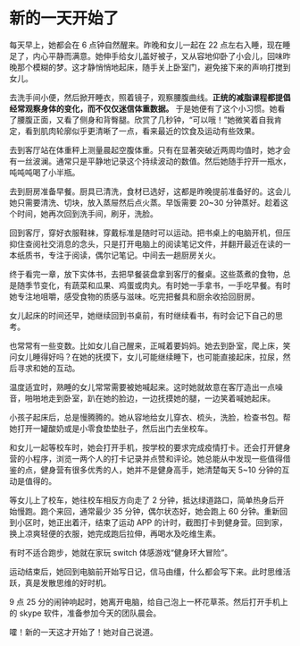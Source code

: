 # 新的一天开始了

每天早上，她都会在 6 点钟自然醒来。昨晚和女儿一起在 22 点左右入睡，现在睡足了，内心平静而满意。她伸手给女儿盖好被子，又从容地仰卧了小会儿，回味昨晚那个模糊的梦。这才静悄悄地起床，随手关上卧室门，避免接下来的声响打搅到女儿。

去洗手间小便，然后掀开睡衣，照着镜子，观察腰腹曲线。**正统的减脂课程都提倡经常观察身体的变化，而不仅仅迷信体重数据。** 于是她便有了这个小习惯。她看了腰腹正面，又看了侧身和背臀腿。欣赏了几秒钟，“可以哦！”她微笑着自我肯定，看到肌肉轮廓似乎更清晰了一点，看来最近的饮食及运动有些效果。

去到客厅站在体重秤上测量晨起空腹体重。只有在显著突破近两周均值时，她才会有一丝波澜。通常只是平静地记录这个持续波动的数值。然后她随手拧开一瓶水，吨吨吨喝了小半瓶。

去到厨房准备早餐。厨具已清洗，食材已选好，这都是昨晚提前准备好的。这会儿她只需要清洗、切块，放入蒸屉然后点火蒸。早饭需要 20~30 分钟蒸好。趁着这个时间，她再次回到洗手间，刷牙，洗脸。

回到客厅，穿好衣服鞋袜，穿戴标准是随时可以运动。把书桌上的电脑开机，但压抑住查阅社交消息的念头，只是打开电脑上的阅读笔记文件，并翻开最近在读的一本纸质书，专注于阅读，偶尔记笔记。中间去一趟厨房关火。

终于看完一章，放下实体书，去把早餐装盘拿到客厅的餐桌。这些蒸煮的食物，总是随季节变化，有蔬菜和瓜果、鸡蛋或肉丸。有时她一手拿书，一手吃早餐。有时她专注地咀嚼，感受食物的质感与滋味。吃完把餐具和厨余收拾回厨房。

女儿起床的时间还早，她继续回到书桌前，有时继续看书，有时会记下自己的思考。

也常常有一些变数。比如女儿自己醒来，正喊着要妈妈。她去到卧室，爬上床，笑问女儿睡得好吗？在她的抚摸下，女儿可能继续睡下，也可能直接起床，拉尿，然后寻求和她的互动。

温度适宜时，熟睡的女儿常常需要被她喊起来。这时她就故意在客厅造出一点噪音，啪啪地走到卧室，趴在她的脸边，一边抚摸她的腿，一边笑着喊她起床。

小孩子起床后，总是慢腾腾的。她从容地给女儿穿衣、梳头，洗脸，检查书包。帮她打开一罐酸奶或是小零食垫垫肚子，然后出门去坐校车。

和女儿一起等校车时，她会打开手机，按学校的要求完成疫情打卡。还会打开健身营的小程序，浏览一两个人的打卡记录并点赞和评论。她总能从中发现一些值得借鉴的点，健身营有很多优秀的人，她并不是健身高手，她清楚每天 5~10 分钟的互动是值得的。

等女儿上了校车，她往校车相反方向走了 2 分钟，抵达绿道路口，简单热身后开始慢跑。跑个来回，通常最少 35 分钟，偶尔状态好，她会跑上 60 分钟。重新回到小区时，她正出着汗，结束了运动 APP 的计时，截图打卡到健身营。回到家，换上凉爽轻便的衣服，她完成跑后拉伸，再喝水及吃维生素。

有时不适合跑步，她就在家玩 switch 体感游戏“健身环大冒险”。

运动结束后，她回到电脑前开始写日记，信马由缰，什么都会写下来。此时思维活跃，真是发散思维的好时机。

9 点 25 分的闹钟响起时，她离开电脑，给自己泡上一杯花草茶。然后打开手机上的 skype 软件，准备参加今天的团队晨会。

嚯！新的一天这才开始了！她对自己说道。

<!---

tags: #从晚到早 #生活方式 #精力管理

created_at: 2021-10-29

updated_at: 2021-10-29

--->